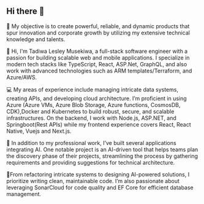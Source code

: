 ## Hi there 👋

🎯 My objective is to create powerful, reliable, and dynamic products that spur innovation and corporate growth by utilizing my extensive technical knowledge and talents.

👋 Hi, I'm Tadiwa Lesley Musekiwa, a full-stack software engineer with a passion for building scalable web and mobile applications. I specialize in modern tech stacks like TypeScript, React, ASP.Net, GraphQL, and also work with advanced technologies such as ARM templates/Terraform, and Azure/AWS.

💻 My areas of experience include managing intricate data systems, creating APIs, and developing cloud architecture. I’m proficient in using Azure (Azure VMs, Azure Blob Storage, Azure functions, CosmosDB, CDK),Docker and Kubernetes to build robust, secure, and scalable infrastructures. On the backend, I work with Node.js, ASP.NET, and Springboot(Rest APIs) while my frontend experience covers React, React Native, Vuejs and Next.js.

🧠 In addition to my professional work, I’ve built several applications integrating AI. One notable project is an AI-driven tool that helps teams plan the discovery phase of their projects, streamlining the process by gathering requirements and providing suggestions for technical architecture.

🚀From refactoring intricate systems to designing AI-powered solutions, I prioritize writing clean, maintainable code. I’m also passionate about leveraging SonarCloud for code quality and EF Core for efficient database management.

